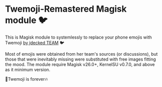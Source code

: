 # Twemoji-Remastered Magisk module 🐦

This is Magisk module to systemlessly to replace your phone emojis with Twemoji [by jdecked TEAM](https://github.com/jdecked/twemoji/) 🐦

Most of emojis were obtained from her team's sources (or discussions), 
but those that were inevitably missing were substituted with free images fitting the mood.
The module require Magisk v26.0+, KernelSU v0.7.0, and above as it minimum version.

🍊Twemoji is forever🔥
